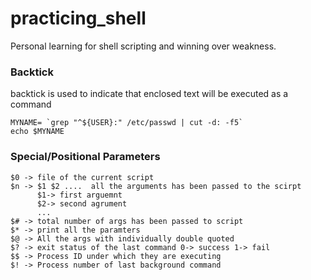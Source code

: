 # practicing_shell
Personal learning for shell scripting and winning over weakness.

### Backtick
backtick is used to indicate that enclosed text will be executed as a command
```
MYNAME= `grep "^${USER}:" /etc/passwd | cut -d: -f5`
echo $MYNAME
```
### Special/Positional Parameters
```
$0 -> file of the current script
$n -> $1 $2 ....  all the arguments has been passed to the scirpt
      $1-> first arguemnt
      $2-> second agrument
      ...
$# -> total number of args has been passed to script
$* -> print all the paramters
$@ -> All the args with individually double quoted
$? -> exit status of the last command 0-> success 1-> fail
$$ -> Process ID under which they are executing
$! -> Process number of last background command
```
